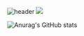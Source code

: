 ![header](https://capsule-render.vercel.app/api?type=slice&color=79f496&height=300&section=header&text=Hyunbin%20Hwang&fontSize=50&desc=Hello%20Kang&fontColor=black&descSize=20)
<img src="https://img.shields.io/badge/html5-E34F26?style=for-the-badge&logo=html5&logoColor=white">

![Anurag's GitHub stats](https://github-readme-stats.vercel.app/api?username=hyunbinHwang&show_icons=true&theme=vue)

<!--
**hyunbinHwang/hyunbinHwang** is a ✨ _special_ ✨ repository because its `README.md` (this file) appears on your GitHub profile.

Here are some ideas to get you started:

- 🔭 I’m currently working on ...
- 🌱 I’m currently learning ...
- 👯 I’m looking to collaborate on ...
- 🤔 I’m looking for help with ...
- 💬 Ask me about ...
- 📫 How to reach me: ...
- 😄 Pronouns: ...
- ⚡ Fun fact: ...
-->
